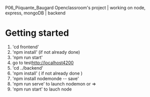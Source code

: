  P06_Piiquante_Baugard
Openclassroom's project | working on node, express, mongoDB | backend

# Getting started
1. 'cd frontend'
2. 'npm install' (if not already done)
3. 'npm run start'
4. go to test[http://localhost4200](http://localhost:4200)
5. 'cd ../backend'
7. 'npm install' ( if not already done )
8. 'npm install nodemonde -- save' 
9. 'npm run serve' to launch nodemon or =>
10. 'npm run start' to lauch node